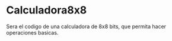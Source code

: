 # Calculadora8x8
Sera el codigo de una calculadora de 8x8 bits, que permita hacer operaciones basicas.
